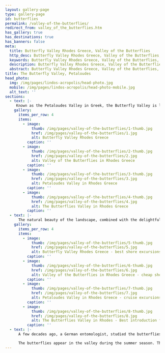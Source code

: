 ```yaml
---
layout: gallery-page
type: gallery-page
id: butterflies
permalink: /valley-of-the-butterflies/
redirect_from: valley_of_the_butterflies.htm
has_gallery: true
has_destinations: true
has_banners: false
meta:
  title: Butterfly Valley Rhodes Greece, Valley of the Butterflies
  http_desc: Butterfly Valley Rhodes Greece, Valley of the Butterflies, Rhodes Butterfly Excursion, Petaloudes
  keywords: Butterfly Valley Rhodes Greece, Valley of the Butterflies, Rhodes Butterfly Excursion, Petaloudes
  description: Butterfly Valley Rhodes Greece, Valley of the Butterflies, Rhodes Butterfly Excursion, Petaloudes
  abstract: Butterfly Valley Rhodes Greece, Valley of the Butterflies, Rhodes Butterfly Excursion, Petaloudes
title: The Butterfly Valley, Petaloudes
head_photo:
  img: /img/pages/lindos-acropolis/head-photo.jpg
  mobile: /img/pages/lindos-acropolis/head-photo-mobile.jpg
  alt_text: ''
sections:
  - text: |-
     Known as the Petaloudes Valley in Greek, the Butterfly Valley is located on the western side of Rhodes. What makes it special is that it is home to a diverse range of species of Jersey Tiger moths. Every year, colorful moths and butterflies cover the land from mid-June to mid-September. They are attracted to the region due to highly humid weather conditions. The Oriental Sweetgum trees in the valley give off a faint, distinctive scent that attracts moths and butterflies, creating an exceptional biotope.
    gallery:
      items_per_row: 4
      items:
        - image:
            thumb: /img/pages/valley-of-the-butterflies/1-thumb.jpg
            href: /img/pages/valley-of-the-butterflies/1.jpg
            alt: Butterfly Valley Rhodes Greece
          caption: ''
        - image:
            thumb: /img/pages/valley-of-the-butterflies/2-thumb.jpg
            href: /img/pages/valley-of-the-butterflies/2.jpg
            alt: Valley of the Butterflies in Rhodes Greece
          caption: ''
        - image:
            thumb: /img/pages/valley-of-the-butterflies/3-thumb.jpg
            href: /img/pages/valley-of-the-butterflies/3.jpg
            alt: Petaloudes Valley in Rhodes Greece
          caption: ''
        - image:
            thumb: /img/pages/valley-of-the-butterflies/4-thumb.jpg
            href: /img/pages/valley-of-the-butterflies/4.jpg
            alt: The Butterflies Valley in Rhodes Greece
          caption: ''
  - text: |-
      The natural beauty of the landscape, combined with the delightful presence of thousands of butterflies, brings in hordes of local and foreign tourists to the valley every summer. Unfortunately, the population of butterflies is depleting progressively since they don’t have a stomach and can’t feed to gain energy. When disturbed due to human activities, they fly more frequently, which causes excessive energy loss. This is one of the leading reasons behind the decreasing population of butterflies in the region.
    gallery:
      items_per_row: 4
      items:
        - image:
            thumb: /img/pages/valley-of-the-butterflies/5-thumb.jpg
            href: /img/pages/valley-of-the-butterflies/5.jpg
            alt: Butterfly Valley Rhodes Greece - best shore excursions in Greek islands
          caption: ''
        - image:
            thumb: /img/pages/valley-of-the-butterflies/6-thumb.jpg
            href: /img/pages/valley-of-the-butterflies/6.jpg
            alt: Valley of the Butterflies in Rhodes Greece - cheap shore excursions in Rhodes Greece
          caption: ''
        - image:
            thumb: /img/pages/valley-of-the-butterflies/7-thumb.jpg
            href: /img/pages/valley-of-the-butterflies/7.jpg
            alt: Petaloudes Valley in Rhodes Greece - cruise excursions in Mediterranean Sea
          caption: ''
        - image:
            thumb: /img/pages/valley-of-the-butterflies/8-thumb.jpg
            href: /img/pages/valley-of-the-butterflies/8.jpg
            alt: The Butterflies Valley in Rhodes - Best introduction for first time visitors 
          caption: ''
  - text: |-
      A few decades ago, a German entomologist, studied the butterflies that emerge in the Butterfly Valley during June and September. This particular species of butterflies is called Callimorpha Qudripunctaria Himalaiensis. The remarkable name befits the species since it was first discovered in the great mountains of Himalayas. These butterflies are abundantly found in Australia, Brazil, Peru, California, and many other places where the native plants include the Liquidambar Orientalis trees.

      The butterflies appear in the valley during the summer season. They mate, lay eggs on the island, and fly off in September once the temperature starts to change. The eggs produce larva in April. By the next month, the larvae transform into chrysalises. The transformation finally completes in early June as chrysalises transform into adult butterflies. As the temperature starts to rise, these beautiful butterflies leave their locale and travel through the night to reach the valley. The moderately cool temperature of the valley and its surrounding areas, coupled with the sweet scent of raisins, is the reason behind this mass migration.               
---
```

